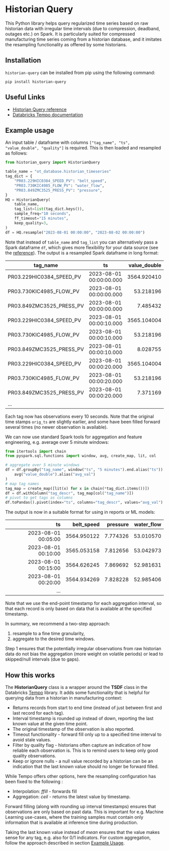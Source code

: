 # Historian Query

This Python library helps query regularized time series based on raw historian data with
irregular time intervals (due to compression, deadband, outages etc.) on Spark. It is particularly
suited for compressed manufacturing time series coming from a historian database, and it imitates the
resampling functionality as offered by some historians.

## Installation

`historian-query` can be installed from pip using the following command:

```
pip install historian-query
```

## Useful Links

- [Historian Query reference](https://github.com/microsoft/historian-query/blob/main/reference.md)
- [Databricks Tempo documentation](https://databrickslabs.github.io/tempo/)

## Example usage

An input table / dataframe with columns `["tag_name", "ts", "value_double", "quality"]` is required.
This is then loaded and resampled as follows:

```python
from historian_query import HistorianQuery

table_name = "ot_database.historian_timeseries"
tag_dict = {
    "PR03.229HIC0384_SPEED_PV": "belt_speed",
    "PR03.730KIC4985_FLOW_PV": "water_flow",
    "PR03.849ZMC3525_PRESS_PV": "pressure",
}
HQ = HistorianQuery(
    table_name,
    tag_list=list(tag_dict.keys()),
    sample_freq="10 seconds",
    ff_timeout="15 minutes",
    keep_quality=3,
)
df = HQ.resample("2023-08-01 00:00:00", "2023-08-02 00:00:00")
```

Note that instead of `table_name` and `tag_list` you can alternatively pass a Spark dataframe `df`,
which gives more flexibility for your data source (see the
[reference](https://github.com/microsoft/historian-query/blob/main/reference.md)).
The output is a resampled Spark dataframe in long format:

| tag_name                 | ts                      | value_double | quality | orig_ts                 |
|--------------------------|-------------------------|-------------:|--------:|-------------------------|
| PR03.229HIC0384_SPEED_PV | 2023-08-01 00:00:00.000 | 3564.920410  | 3       | 2023-07-31 23:59:53.000 |
| PR03.730KIC4985_FLOW_PV  | 2023-08-01 00:00:00.000 | 53.218196    | 3       | 2023-07-31 23:59:58.000 |
| PR03.849ZMC3525_PRESS_PV | 2023-08-01 00:00:00.000 | 7.485432     | 3       | 2023-07-31 23:59:58.000 |
| PR03.229HIC0384_SPEED_PV | 2023-08-01 00:00:10.000 | 3565.104004  | 3       | 2023-08-01 00:00:03.000 |
| PR03.730KIC4985_FLOW_PV  | 2023-08-01 00:00:10.000 | 53.218196    | 3       | 2023-07-31 23:59:58.000 |
| PR03.849ZMC3525_PRESS_PV | 2023-08-01 00:00:10.000 | 8.028755     | 3       | 2023-08-01 00:00:08.000 |
| PR03.229HIC0384_SPEED_PV | 2023-08-01 00:00:20.000 | 3565.104004  | 3       | 2023-08-01 00:00:03.000 |
| PR03.730KIC4985_FLOW_PV  | 2023-08-01 00:00:20.000 | 53.218196    | 3       | 2023-07-31 23:59:58.000 |
| PR03.849ZMC3525_PRESS_PV | 2023-08-01 00:00:20.000 | 7.371169     | 3       | 2023-08-01 00:00:18.000 |
| ...                      |                         |              |         |                         |

Each tag now has observations every 10 seconds. Note that the original time stamps `orig_ts` are
slightly earlier, and some have been filled forward several times (no newer observation is
available).

We can now use standard Spark tools for aggregation and feature engineering, e.g. average over 5
minute windows:

```python
from itertools import chain
from pyspark.sql.functions import window, avg, create_map, lit, col

# aggregate over 5 minute windows
df = df.groupBy("tag_name", window("ts", "5 minutes").end.alias("ts")).agg(
    avg("value_double").alias("avg_val")
)
# map tag names
tag_map = create_map([lit(x) for x in chain(*tag_dict.items())])
df = df.withColumn("tag_descr", tag_map[col("tag_name")])
# pivot to get tags as columns
df.toPandas().pivot(index="ts", columns="tag_descr", values="avg_val")
```

The output is now in a suitable format for using in reports or ML models:

|                  ts |  belt_speed | pressure | water_flow |
|--------------------:|------------:|---------:|-----------:|
| 2023-08-01 00:05:00 | 3564.950122 | 7.774326 |  53.010570 |
| 2023-08-01 00:10:00 | 3565.053158 | 7.812656 |  53.042973 |
| 2023-08-01 00:15:00 | 3564.626245 | 7.869692 |  52.981631 |
| 2023-08-01 00:20:00 | 3564.934269 | 7.828228 |  52.985406 |
|...                  |             |          |            |

Note that we use the end-point timestamp for each aggregation interval, so that each record is only
based on data that is available at the specified timestamp.

In summary, we recommend a two-step approach:

1) resample to a fine time granularity,
2) aggregate to the desired time windows.

Step 1 ensures that the potentially irregular observations from raw historian data do not bias
the aggregation (more weight on volatile periods) or lead to skipped/null intervals (due to gaps).

## How this works

The **HistorianQuery** class is a wrapper around the **TSDF** class in the Databricks
[Tempo](https://databrickslabs.github.io/tempo/user-guide.html) library. It adds some functionality
that is helpful for querying data from a historian in manufacturing context:

- Returns records from start to end time (instead of just between first and last record for each
tag).
- Interval timestamp is rounded up instead of down, reporting the last known value at the given
time point.
- The original timestamp of the observation is also reported.
- Timeout functionality - forward fill only up to a specified time interval to avoid stale values.
- Filter by quality flag - historians often capture an indication of how reliable each observation
is. This is to remind users to keep only good quality observations.
- Keep or ignore nulls - a null value recorded by a historian can be an indication that the last
known value should no longer be forward filled.

While Tempo offers other options, here the resampling configuration has been fixed to the following :

- Interpolation: _ffill_ - forwards fill
- Aggregation: _ceil_ - returns the latest value by timestamp.

Forward filling (along with rounding up interval timestamps) ensures that observations are only
based on past data. This is important for e.g. Machine Learning use-cases, where the training
samples must contain only information that is available at inference time during production.

Taking the last known value instead of _mean_ ensures that the value makes sense for any tag, e.g.
also for 0/1 indicators. For custom aggregation, follow the approach described in section
[Example Usage](#example-usage).
